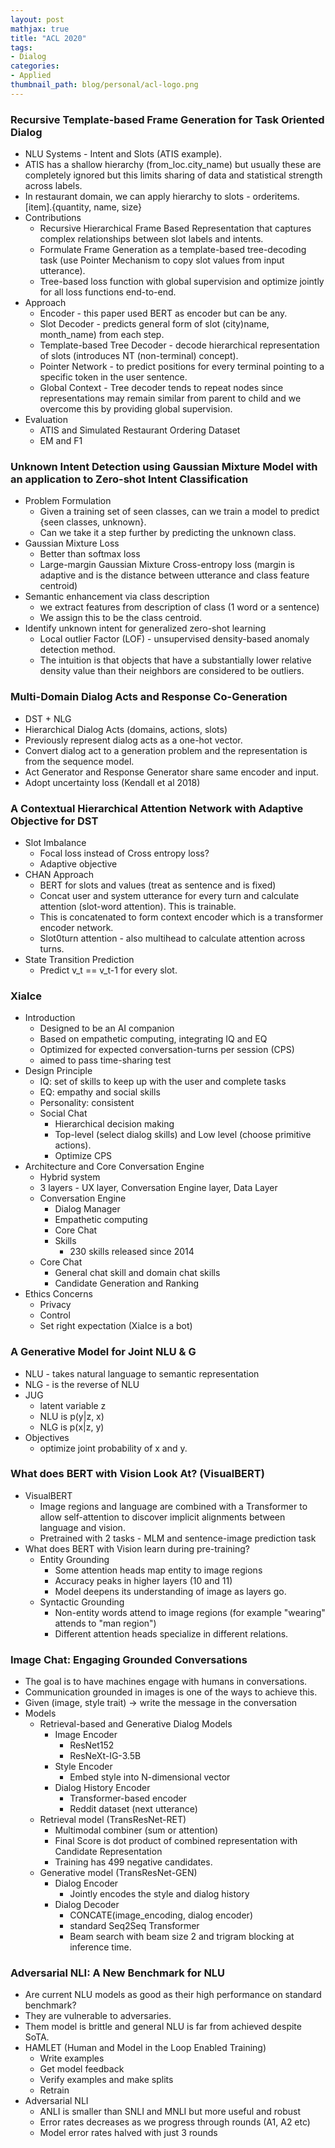 ```yaml
---
layout: post
mathjax: true
title: "ACL 2020"
tags:
- Dialog
categories:
- Applied
thumbnail_path: blog/personal/acl-logo.png
---
```


### Recursive Template-based Frame Generation for Task Oriented Dialog

- NLU Systems - Intent and Slots (ATIS example).
- ATIS has a shallow hierarchy (from_loc.city_name) but usually these are completely ignored but this limits sharing of data and statistical strength across labels.
- In restaurant domain, we can apply hierarchy to slots - orderitems.[item].{quantity, name, size}
- Contributions
	- Recursive Hierarchical Frame Based Representation that captures complex relationships between slot labels and intents.
	- Formulate Frame Generation as a template-based tree-decoding task (use Pointer Mechanism to copy slot values from input utterance).
	- Tree-based loss function with global supervision and optimize jointly for all loss functions end-to-end.
- Approach
	- Encoder - this paper used BERT as encoder but can be any.
	- Slot Decoder - predicts general form of slot (city)name, month_name) from each step.
	- Template-based Tree Decoder - decode hierarchical representation of slots (introduces NT (non-terminal) concept).
	- Pointer Network - to predict positions for every terminal pointing to a specific token in the user sentence.
	- Global Context - Tree decoder tends to repeat nodes since representations may remain similar from parent to child and we overcome this by providing global supervision.
- Evaluation
	- ATIS and Simulated Restaurant Ordering Dataset
	- EM and F1

### Unknown Intent Detection using Gaussian Mixture Model with an application to Zero-shot Intent Classification

- Problem Formulation
	- Given a training set of seen classes, can we train a model to predict {seen classes, unknown}.
	- Can we take it a step further by predicting the unknown class.
- Gaussian Mixture Loss
	- Better than softmax loss
	- Large-margin Gaussian Mixture Cross-entropy loss (margin is adaptive and is the distance between utterance and class feature centroid)
- Semantic enhancement via class description
	- we extract features from description of class (1 word or a sentence)
	- We assign this to be the class centroid.
- Identify unknown intent for generalized zero-shot learning
	- Local outlier Factor (LOF) - unsupervised density-based anomaly detection method.
	- The intuition is that objects that have a substantially lower relative density value than their neighbors are considered to be outliers.

### Multi-Domain Dialog Acts and Response Co-Generation

- DST + NLG
- Hierarchical Dialog Acts (domains, actions, slots)
- Previously represent dialog acts as a one-hot vector.
- Convert dialog act to a generation problem and the representation is from the sequence model.
- Act Generator and Response Generator share same encoder and input.
- Adopt uncertainty loss (Kendall et al 2018)


### A Contextual Hierarchical Attention Network with Adaptive Objective for DST

- Slot Imbalance
	- Focal loss instead of Cross entropy loss?
	- Adaptive objective
- CHAN Approach
	- BERT for slots and values (treat as sentence and is fixed)
	- Concat user and system utterance for every turn and calculate attention (slot-word attention). This is trainable.
	- This is concatenated to form context encoder which is a transformer encoder network.
	- Slot0turn attention - also multihead to calculate attention across turns.
- State Transition Prediction
	- Predict v_t == v_t-1 for every slot.

### XiaIce

- Introduction
	- Designed to be an AI companion
	- Based on empathetic computing, integrating IQ and EQ
	- Optimized for expected conversation-turns per session (CPS)
	- aimed to pass time-sharing test
- Design Principle
	- IQ: set of skills to keep up with the user and complete tasks
	- EQ: empathy and social skills
	- Personality: consistent
	- Social Chat
		- Hierarchical decision making
		- Top-level (select dialog skills) and Low level (choose primitive actions).
		- Optimize CPS
- Architecture and Core Conversation Engine
	- Hybrid system
	- 3 layers - UX layer, Conversation Engine layer, Data Layer
	- Conversation Engine
		- Dialog Manager
		- Empathetic computing
		- Core Chat
		- Skills
			- 230 skills released since 2014
	- Core Chat
		- General chat skill and domain chat skills
		- Candidate Generation and Ranking
- Ethics Concerns
	- Privacy
	- Control
	- Set right expectation (XiaIce is a bot)


### A Generative Model for Joint NLU & G

- NLU - takes natural language to semantic representation
- NLG - is the reverse of NLU
- JUG
	- latent variable z
	- NLU is p(y|z, x)
	- NLG is p(x|z, y)
- Objectives
	- optimize joint probability of x and y.


### What does BERT with Vision Look At? (VisualBERT)

- VisualBERT
	- Image regions and language are combined with a Transformer to allow self-attention to discover implicit alignments between language and vision.
	- Pretrained with 2 tasks - MLM and sentence-image prediction task
- What does BERT with Vision learn during pre-training?
	- Entity Grounding
		- Some attention heads map entity to image regions
		- Accuracy peaks in higher layers (10 and 11)
		- Model deepens its understanding of image as layers go.
	- Syntactic Grounding
		- Non-entity words attend to image regions (for example "wearing" attends to "man region")
		- Different attention heads specialize in different relations.


### Image Chat: Engaging Grounded Conversations

- The goal is to have machines engage with humans in conversations.
- Communication grounded in images is one of the ways to achieve this.
- Given (image, style trait) -> write the message in the conversation
- Models
	- Retrieval-based and Generative Dialog Models
		- Image Encoder
			- ResNet152
			- ResNeXt-IG-3.5B
		- Style Encoder
			- Embed style into N-dimensional vector
		- Dialog History Encoder
			- Transformer-based encoder
			- Reddit dataset (next utterance)
	- Retrieval model (TransResNet-RET)
		- Multimodal combiner (sum or attention)
		- Final Score is dot product of combined representation with Candidate Representation
		- Training has 499 negative candidates.
	- Generative model (TransResNet-GEN)
		- Dialog Encoder
			- Jointly encodes the style and dialog history
		- Dialog Decoder
			- CONCATE(image_encoding, dialog encoder)
			- standard Seq2Seq Transformer
			- Beam search with beam size 2 and trigram blocking at inference time.

### Adversarial NLI: A New Benchmark for NLU

- Are current NLU models as good as their high performance on standard benchmark?
- They are vulnerable to adversaries.
- Them model is brittle and general NLU is far from achieved despite SoTA.
- HAMLET (Human and Model in the Loop Enabled Training)
	- Write examples
	- Get model feedback
	- Verify examples and make splits
	- Retrain
- Adversarial NLI
	- ANLI is smaller than SNLI and MNLI but more useful and robust
	- Error rates decreases as we progress through rounds (A1, A2 etc)
	- Model error rates halved with just 3 rounds

